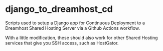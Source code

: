 # django_to_dreamhost_cd
Scripts used to setup a Django app for Continuous Deployment to a Dreamhost Shared Hosting Server via a Github Actions workflow.

With a little modification, these should also work for other Shared Hosting services that give you SSH access, such as HostGator.